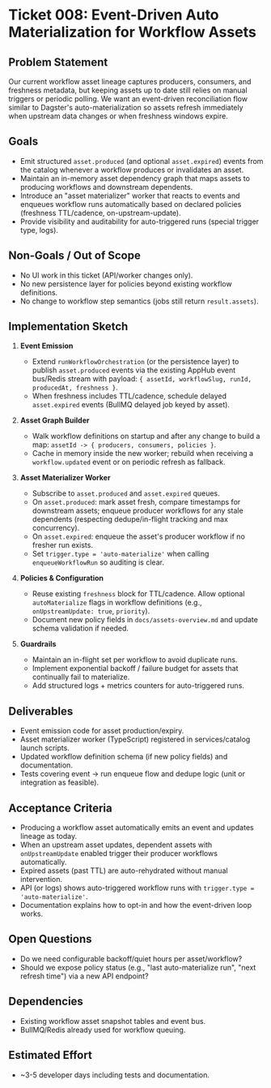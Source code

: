 # Ticket 008: Event-Driven Auto Materialization for Workflow Assets

## Problem Statement
Our current workflow asset lineage captures producers, consumers, and freshness metadata, but keeping assets up to date still relies on manual triggers or periodic polling. We want an event-driven reconciliation flow similar to Dagster's auto-materialization so assets refresh immediately when upstream data changes or when freshness windows expire.

## Goals
- Emit structured `asset.produced` (and optional `asset.expired`) events from the catalog whenever a workflow produces or invalidates an asset.
- Maintain an in-memory asset dependency graph that maps assets to producing workflows and downstream dependents.
- Introduce an "asset materializer" worker that reacts to events and enqueues workflow runs automatically based on declared policies (freshness TTL/cadence, on-upstream-update).
- Provide visibility and auditability for auto-triggered runs (special trigger type, logs).

## Non-Goals / Out of Scope
- No UI work in this ticket (API/worker changes only).
- No new persistence layer for policies beyond existing workflow definitions.
- No change to workflow step semantics (jobs still return `result.assets`).

## Implementation Sketch
1. **Event Emission**
   - Extend `runWorkflowOrchestration` (or the persistence layer) to publish `asset.produced` events via the existing AppHub event bus/Redis stream with payload: `{ assetId, workflowSlug, runId, producedAt, freshness }`.
   - When freshness includes TTL/cadence, schedule delayed `asset.expired` events (BullMQ delayed job keyed by asset).

2. **Asset Graph Builder**
   - Walk workflow definitions on startup and after any change to build a map: `assetId -> { producers, consumers, policies }`.
   - Cache in memory inside the new worker; rebuild when receiving a `workflow.updated` event or on periodic refresh as fallback.

3. **Asset Materializer Worker**
   - Subscribe to `asset.produced` and `asset.expired` queues.
   - On `asset.produced`: mark asset fresh, compare timestamps for downstream assets; enqueue producer workflows for any stale dependents (respecting dedupe/in-flight tracking and max concurrency).
   - On `asset.expired`: enqueue the asset's producer workflow if no fresher run exists.
   - Set `trigger.type = 'auto-materialize'` when calling `enqueueWorkflowRun` so auditing is clear.

4. **Policies & Configuration**
   - Reuse existing `freshness` block for TTL/cadence. Allow optional `autoMaterialize` flags in workflow definitions (e.g., `onUpstreamUpdate: true`, `priority`).
   - Document new policy fields in `docs/assets-overview.md` and update schema validation if needed.

5. **Guardrails**
   - Maintain an in-flight set per workflow to avoid duplicate runs.
   - Implement exponential backoff / failure budget for assets that continually fail to materialize.
   - Add structured logs + metrics counters for auto-triggered runs.

## Deliverables
- Event emission code for asset production/expiry.
- Asset materializer worker (TypeScript) registered in services/catalog launch scripts.
- Updated workflow definition schema (if new policy fields) and documentation.
- Tests covering event -> run enqueue flow and dedupe logic (unit or integration as feasible).

## Acceptance Criteria
- Producing a workflow asset automatically emits an event and updates lineage as today.
- When an upstream asset updates, dependent assets with `onUpstreamUpdate` enabled trigger their producer workflows automatically.
- Expired assets (past TTL) are auto-rehydrated without manual intervention.
- API (or logs) shows auto-triggered workflow runs with `trigger.type = 'auto-materialize'`.
- Documentation explains how to opt-in and how the event-driven loop works.

## Open Questions
- Do we need configurable backoff/quiet hours per asset/workflow?
- Should we expose policy status (e.g., "last auto-materialize run", "next refresh time") via a new API endpoint?

## Dependencies
- Existing workflow asset snapshot tables and event bus.
- BullMQ/Redis already used for workflow queuing.

## Estimated Effort
- ~3-5 developer days including tests and documentation.
